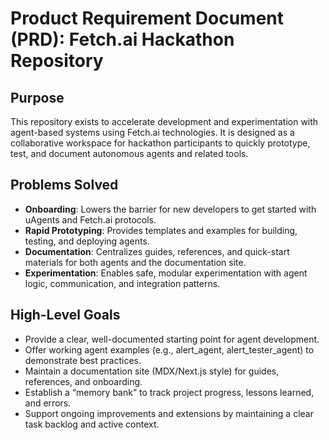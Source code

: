 # Product Requirement Document (PRD): Fetch.ai Hackathon Repository

## Purpose

This repository exists to accelerate development and experimentation with agent-based systems using Fetch.ai technologies. It is designed as a collaborative workspace for hackathon participants to quickly prototype, test, and document autonomous agents and related tools.

## Problems Solved

- **Onboarding**: Lowers the barrier for new developers to get started with uAgents and Fetch.ai protocols.
- **Rapid Prototyping**: Provides templates and examples for building, testing, and deploying agents.
- **Documentation**: Centralizes guides, references, and quick-start materials for both agents and the documentation site.
- **Experimentation**: Enables safe, modular experimentation with agent logic, communication, and integration patterns.

## High-Level Goals

- Provide a clear, well-documented starting point for agent development.
- Offer working agent examples (e.g., alert_agent, alert_tester_agent) to demonstrate best practices.
- Maintain a documentation site (MDX/Next.js style) for guides, references, and onboarding.
- Establish a “memory bank” to track project progress, lessons learned, and errors.
- Support ongoing improvements and extensions by maintaining a clear task backlog and active context.